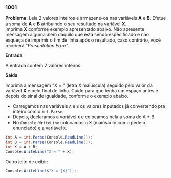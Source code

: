 ### 1001

**Problema:** Leia 2 valores inteiros e armazene-os nas variáveis **A** e **B**. Efetue a soma de **A** e **B** atribuindo o seu resultado na variável **X**. Imprima **X** conforme exemplo apresentado abaixo. Não apresente mensagem alguma além daquilo que está sendo especificado e não esqueça de imprimir o fim de linha após o resultado, caso contrário, você receberá "*Presentation Error*".

**Entrada**

A entrada contém 2 valores inteiros.

**Saída**

Imprima a mensagem "X = " (letra X maiúscula) seguido pelo valor da variável **X** e pelo final de linha. Cuide para que tenha um espaço antes e depois do sinal de igualdade, conforme o exemplo abaixo.

- Carregamos nas variáveis `A` e `B` os valores inputados já convertendo pra inteiro com o `int.Parse`.
- Depois, declaramos a variável **`X`** e colocamos nela a soma de A + B.
- No `Console.WriteLine` colocamos o X (maiúsculo como pede o enunciado) e a variável `X`.

```cs
int A = int.Parse(Console.ReadLine());
int B = int.Parse(Console.ReadLine());
int X = A + B;
Console.WriteLine("X = " + X);
```
Outro jeito de exibir:
```cs
Console.WriteLine($"X = {X}");;
```